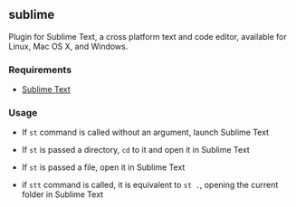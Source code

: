 ## sublime

Plugin for Sublime Text, a cross platform text and code editor, available for Linux, Mac OS X, and Windows.

### Requirements

 * [Sublime Text](http://www.sublimetext.com/)

### Usage

 * If `st` command is called without an argument, launch Sublime Text

 * If `st` is passed a directory, `cd` to it and open it in Sublime Text

 * If `st` is passed a file, open it in Sublime Text

 * if `stt` command is called, it is equivalent to `st .`, opening the current folder in Sublime Text
